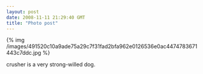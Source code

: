 ```yaml
---
layout: post
date: 2008-11-11 21:29:40 GMT
title: "Photo post"
---
```

{% img /images/491520c10a9ade75a29c7f31fad2bfa962e0126536e0ac4474783671443c7ddc.jpg %}

<p>crusher is a very strong-willed dog.</p>